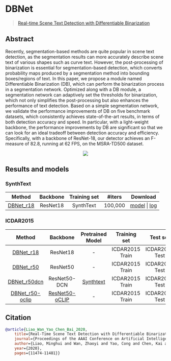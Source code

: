 # DBNet

> [Real-time Scene Text Detection with Differentiable Binarization](https://arxiv.org/abs/1911.08947)

<!-- [ALGORITHM] -->

## Abstract

Recently, segmentation-based methods are quite popular in scene text detection, as the segmentation results can more accurately describe scene text of various shapes such as curve text. However, the post-processing of binarization is essential for segmentation-based detection, which converts probability maps produced by a segmentation method into bounding boxes/regions of text. In this paper, we propose a module named Differentiable Binarization (DB), which can perform the binarization process in a segmentation network. Optimized along with a DB module, a segmentation network can adaptively set the thresholds for binarization, which not only simplifies the post-processing but also enhances the performance of text detection. Based on a simple segmentation network, we validate the performance improvements of DB on five benchmark datasets, which consistently achieves state-of-the-art results, in terms of both detection accuracy and speed. In particular, with a light-weight backbone, the performance improvements by DB are significant so that we can look for an ideal tradeoff between detection accuracy and efficiency. Specifically, with a backbone of ResNet-18, our detector achieves an F-measure of 82.8, running at 62 FPS, on the MSRA-TD500 dataset.

<div align=center>
<img src="https://user-images.githubusercontent.com/22607038/142791306-0da6db2a-20a6-4a68-b228-64ff275f67b3.png"/>
</div>

## Results and models

### SynthText

|                                  Method                                   | Backbone | Training set | #iters  |                                               Download                                               |
| :-----------------------------------------------------------------------: | :------: | :----------: | :-----: | :--------------------------------------------------------------------------------------------------: |
| [DBNet_r18](/configs/textdet/dbnet/dbnet_resnet18_fpnc_100k_synthtext.py) | ResNet18 |  SynthText   | 100,000 | [model](https://download.openmmlab.com/mmocr/textdet/dbnet/dbnet_resnet18_fpnc_100k_synthtext/dbnet_resnet18_fpnc_100k_synthtext-2e9bf392.pth) \| [log](https://download.openmmlab.com/mmocr/textdet/dbnet/dbnet_resnet18_fpnc_100k_synthtext/20221214_150351.log) |

### ICDAR2015

|             Method             |             Backbone             |             Pretrained Model             |  Training set   |    Test set    | #epochs | Test size | Precision | Recall | Hmean  |             Download             |
| :----------------------------: | :------------------------------: | :--------------------------------------: | :-------------: | :------------: | :-----: | :-------: | :-------: | :----: | :----: | :------------------------------: |
| [DBNet_r18](/configs/textdet/dbnet/dbnet_resnet18_fpnc_1200e_icdar2015.py) |             ResNet18             |                    -                     | ICDAR2015 Train | ICDAR2015 Test |  1200   |    736    |  0.8853   | 0.7583 | 0.8169 | [model](https://download.openmmlab.com/mmocr/textdet/dbnet/dbnet_resnet18_fpnc_1200e_icdar2015/dbnet_resnet18_fpnc_1200e_icdar2015_20220825_221614-7c0e94f2.pth) \| [log](https://download.openmmlab.com/mmocr/textdet/dbnet/dbnet_resnet18_fpnc_1200e_icdar2015/20220825_221614.log) |
| [DBNet_r50](/configs/textdet/dbnet/dbnet_resnet50-dcnv2_fpnc_1200e_icdar2015.py) |             ResNet50             |                    -                     | ICDAR2015 Train | ICDAR2015 Test |  1200   |   1024    |  0.8744   | 0.8276 | 0.8504 | [model](https://download.openmmlab.com/mmocr/textdet/dbnet/dbnet_resnet50_1200e_icdar2015/dbnet_resnet50_1200e_icdar2015_20221102_115917-54f50589.pth) \| [log](https://download.openmmlab.com/mmocr/textdet/dbnet/dbnet_resnet50_1200e_icdar2015/20221102_115917.log) |
| [DBNet_r50dcn](/configs/textdet/dbnet/dbnet_resnet50-dcnv2_fpnc_1200e_icdar2015.py) |           ResNet50-DCN           | [Synthtext](https://download.openmmlab.com/mmocr/textdet/dbnet/tmp_1.0_pretrain/dbnet_r50dcnv2_fpnc_sbn_2e_synthtext_20210325-ed322016.pth) | ICDAR2015 Train | ICDAR2015 Test |  1200   |   1024    |  0.8784   | 0.8315 | 0.8543 | [model](https://download.openmmlab.com/mmocr/textdet/dbnet/dbnet_resnet50-dcnv2_fpnc_1200e_icdar2015/dbnet_resnet50-dcnv2_fpnc_1200e_icdar2015_20220828_124917-452c443c.pth) \| [log](https://download.openmmlab.com/mmocr/textdet/dbnet/dbnet_resnet50-dcnv2_fpnc_1200e_icdar2015/20220828_124917.log) |
| [DBNet_r50-oclip](/configs/textdet/dbnet/dbnet_resnet50-oclip_fpnc_1200e_icdar2015.py) | [ResNet50-oCLIP](https://download.openmmlab.com/mmocr/backbone/resnet50-oclip-7ba0c533.pth) |                    -                     | ICDAR2015 Train | ICDAR2015 Test |  1200   |   1024    |  0.9052   | 0.8272 | 0.8644 | [model](https://download.openmmlab.com/mmocr/textdet/dbnet/dbnet_resnet50-oclip_1200e_icdar2015/dbnet_resnet50-oclip_1200e_icdar2015_20221102_115917-bde8c87a.pth) \| [log](https://download.openmmlab.com/mmocr/textdet/dbnet/dbnet_resnet50-oclip_1200e_icdar2015/20221102_115917.log) |

## Citation

```bibtex
@article{Liao_Wan_Yao_Chen_Bai_2020,
    title={Real-Time Scene Text Detection with Differentiable Binarization},
    journal={Proceedings of the AAAI Conference on Artificial Intelligence},
    author={Liao, Minghui and Wan, Zhaoyi and Yao, Cong and Chen, Kai and Bai, Xiang},
    year={2020},
    pages={11474-11481}}
```
